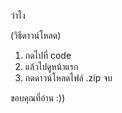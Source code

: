 ว่าไง

(วิธีดาวน์โหลด)

1. กดไปที่ code
2. แล้วไปดูหน้าแรก
3. กดดาวน์โหลดไฟล์ .zip จบ

   
ขอบคุณที่อ่าน :))
